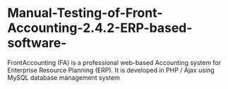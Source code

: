 # Manual-Testing-of-Front-Accounting-2.4.2-ERP-based-software-
FrontAccounting (FA) is a professional web-based Accounting system for Enterprise Resource Planning (ERP). It is developed in PHP / Ajax using MySQL database management system
